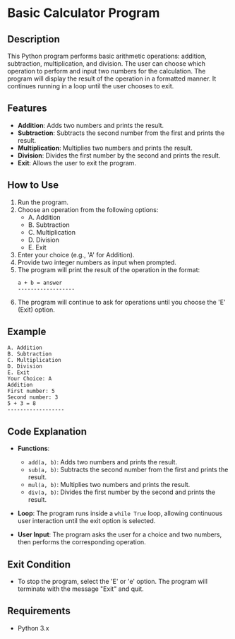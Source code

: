 # Basic Calculator Program

## Description
This Python program performs basic arithmetic operations: addition, subtraction, multiplication, and division. The user can choose which operation to perform and input two numbers for the calculation. The program will display the result of the operation in a formatted manner. It continues running in a loop until the user chooses to exit.

## Features
- **Addition**: Adds two numbers and prints the result.
- **Subtraction**: Subtracts the second number from the first and prints the result.
- **Multiplication**: Multiplies two numbers and prints the result.
- **Division**: Divides the first number by the second and prints the result.
- **Exit**: Allows the user to exit the program.

## How to Use
1. Run the program.
2. Choose an operation from the following options:
   - A. Addition
   - B. Subtraction
   - C. Multiplication
   - D. Division
   - E. Exit
3. Enter your choice (e.g., 'A' for Addition).
4. Provide two integer numbers as input when prompted.
5. The program will print the result of the operation in the format:
   ```
   a + b = answer
   ------------------
   ```
6. The program will continue to ask for operations until you choose the 'E' (Exit) option.

## Example
```
A. Addition
B. Subtraction
C. Multiplication
D. Division
E. Exit
Your Choice: A
Addition
First number: 5
Second number: 3
5 + 3 = 8
------------------
```

## Code Explanation
- **Functions**:
  - `add(a, b)`: Adds two numbers and prints the result.
  - `sub(a, b)`: Subtracts the second number from the first and prints the result.
  - `mul(a, b)`: Multiplies two numbers and prints the result.
  - `div(a, b)`: Divides the first number by the second and prints the result.
  
- **Loop**: 
  The program runs inside a `while True` loop, allowing continuous user interaction until the exit option is selected.

- **User Input**: 
  The program asks the user for a choice and two numbers, then performs the corresponding operation.

## Exit Condition
- To stop the program, select the 'E' or 'e' option. The program will terminate with the message "Exit" and quit.

## Requirements
- Python 3.x
